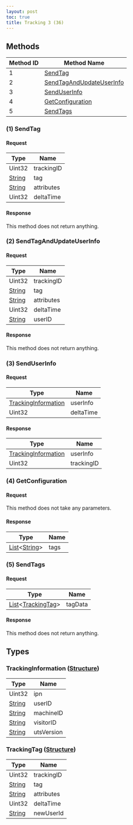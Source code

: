 ```yaml
---
layout: post
toc: true
title: Tracking 3 (36)
---
```


## Methods

| Method ID | Method Name                                             |
| --------- | ------------------------------------------------------- |
| 1         | [SendTag](#1-sendtag)                                   |
| 2         | [SendTagAndUpdateUserInfo](#2-sendtagandupdateuserinfo) |
| 3         | [SendUserInfo](#3-senduserinfo)                         |
| 4         | [GetConfiguration](#4-getconfiguration)                 |
| 5         | [SendTags](#5-sendtags)                                 |

### (1) SendTag
#### Request

| Type     | Name       |
| -------- | ---------- |
| Uint32   | trackingID |
| [String] | tag        |
| [String] | attributes |
| Uint32   | deltaTime  |

#### Response
This method does not return anything.

### (2) SendTagAndUpdateUserInfo
#### Request

| Type     | Name       |
| -------- | ---------- |
| Uint32   | trackingID |
| [String] | tag        |
| [String] | attributes |
| Uint32   | deltaTime  |
| [String] | userID     |

#### Response
This method does not return anything.

### (3) SendUserInfo
#### Request

| Type                  | Name      |
|-----------------------|-----------|
| [TrackingInformation] | userInfo  |
| Uint32                | deltaTime |

#### Response

| Type                  | Name       |
| --------------------- | ---------- |
| [TrackingInformation] | userInfo   |
| Uint32                | trackingID |

### (4) GetConfiguration
#### Request
This method does not take any parameters.

#### Response

| Type                   | Name |
| ---------------------- | ---- |
| [List]&lt;[String]&gt; | tags |

### (5) SendTags
#### Request

| Type                        | Name    |
| --------------------------- | ------- |
| [List]&lt;[TrackingTag]&gt; | tagData |

#### Response
This method does not return anything.

## Types
### TrackingInformation ([Structure])

| Type     | Name       |
| -------- | ---------- |
| Uint32   | ipn        |
| [String] | userID     |
| [String] | machineID  |
| [String] | visitorID  |
| [String] | utsVersion |

### TrackingTag ([Structure])

| Type     | Name       |
| -------- | ---------- |
| Uint32   | trackingID |
| [String] | tag        |
| [String] | attributes |
| Uint32   | deltaTime  |
| [String] | newUserId  |

[Result]: /docs/nex/types#result
[String]: /docs/nex/types#string
[Buffer]: /docs/nex/types#buffer
[qBuffer]: /docs/nex/types#qbuffer
[List]: /docs/nex/types#list
[Map]: /docs/nex/types#map
[DateTime]: /docs/nex/types#date-time
[Structure]: /docs/nex/types#structure
[Data]: /docs/nex/types#any-data-holder
[Variant]: /docs/nex/types#variant

[TrackingInformation]: #trackinginformation-structure
[TrackingTag]: #trackingtag-structure
